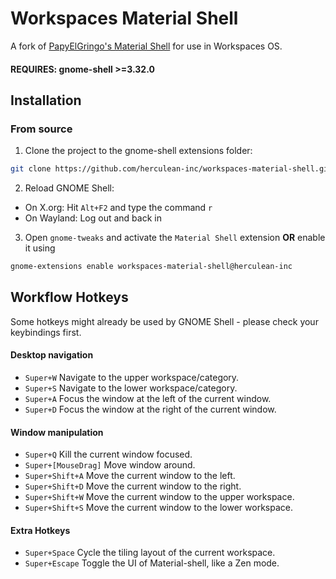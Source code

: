 # Workspaces Material Shell
A fork of [PapyElGringo's Material Shell](https://github.com/PapyElGringo/material-shell) for use in Workspaces OS.

#### REQUIRES: gnome-shell >=3.32.0

## Installation
### From source
1) Clone the project to the gnome-shell extensions folder:
```bash
git clone https://github.com/herculean-inc/workspaces-material-shell.git /usr/share/gnome-shell/extensions/workspaces-material-shell@herculean-inc
```
2) Reload GNOME Shell:
  + On X.org: Hit `Alt+F2` and type the command `r`
  + On Wayland: Log out and back in
3) Open `gnome-tweaks` and activate the `Material Shell` extension **OR** enable it using 
```bash
gnome-extensions enable workspaces-material-shell@herculean-inc
```

## Workflow Hotkeys
Some hotkeys might already be used by GNOME Shell - please check your keybindings first.
#### Desktop navigation
* `Super+W` Navigate to the upper workspace/category.
* `Super+S` Navigate to the lower workspace/category.
* `Super+A` Focus the window at the left of the current window.
* `Super+D` Focus the window at the right of the current window.

#### Window manipulation
* `Super+Q` Kill the current window focused.
* `Super+[MouseDrag]` Move window around.
* `Super+Shift+A` Move the current window to the left.
* `Super+Shift+D` Move the current window to the right.
* `Super+Shift+W` Move the current window to the upper workspace.
* `Super+Shift+S` Move the current window to the lower workspace.

#### Extra Hotkeys
* `Super+Space` Cycle the tiling layout of the current workspace.
* `Super+Escape` Toggle the UI of Material-shell, like a Zen mode.
